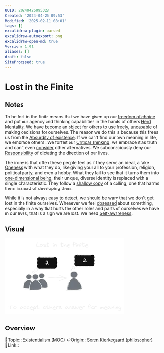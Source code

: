 ```yaml
---
UUID: 20240426095328
Created: '2024-04-26 09:53'
Modified: '2025-02-11 08:01'
tags: []
excalidraw-plugin: parsed
excalidraw-autoexport: png
excalidraw-open-md: true
Version: 1.01
aliases: []
draft: false
SiteProcssed: true
---
```


# Lost in the Finite

## Notes

To be lost in the finite means that we have given up our [freedom of choice](/notes/agency.md) and put our agency and thinking capabilities in the hands of others [Herd Mentality](/notes/social-environment.md). We have become an [object](/notes/objectivity.md) for others to use freely, [uncapable](/notes/helplessness.md) of making decisions for ourselves. The reason we do this is because this frees us from the [Absurdity of existence](/notes/absurdity-of-existence.md). If we can't find our own meaning in life, we embrace others'. We forfeit our [Critical Thinking](/notes/critical-thinking.md), we embrace it as truth and can't even [consider](/notes/rethinking.md) other alternatives. We subconsciously deny our [Responsibility](/notes/responsibility.md) of dictating the direction of our lives.

The irony is that often these people feel as if they serve an ideal, a fake [Oneness](/notes/unity.md) with what they do, like giving your all to your profession, religion, political party, and even a hobby. What they fail to see that it turns them into [one-dimensional being](/notes/one-dimensional-being.md), their unique, diverse identity is replaced with a single characteristic. They follow a [shallow copy](/notes/shallow-copy.md) of a calling, one that harms them instead of developing them.

While it is not always easy to detect, we should be wary that we don't get lost in the finite ourselves. Whenever we feel [obsessed](/notes/addiction.md) about something, especially in a way that hurts the other roles and parts of ourselves we have in our lives, that is a sign we are lost. We need [Self-awareness](/notes/self-awareness.md).

## Visual

![lost in the finite.webp](/notes/lost-in-the-finite.webp)

## Overview
🔼Topic:: [Existentialism (MOC)](/mocs/existentialism-moc.md)
↩️Origin:: [Soren Kierkegaard (philosopher)](/notes/soren-kierkegaard-philosopher.md)
🔗Link::

